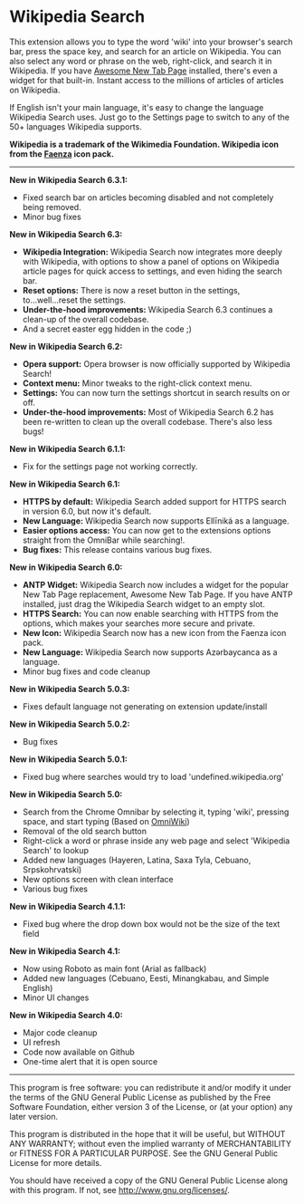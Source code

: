 Wikipedia Search
================
This extension allows you to type the word 'wiki' into your browser's search bar, press the space key, and search for an article on Wikipedia. You can also select any word or phrase on the web, right-click, and search it in Wikipedia. If you have [Awesome New Tab Page](https://antp.co) installed, there's even a widget for that built-in. Instant access to the millions of articles of articles on Wikipedia.

If English isn't your main language, it's easy to change the language Wikipedia Search uses. Just go to the Settings page to switch to any of the 50+ languages Wikipedia supports.

__Wikipedia is a trademark of the Wikimedia Foundation. Wikipedia icon from the [Faenza](http://tiheum.deviantart.com/art/Faenza-Icons-173323228) icon pack.__

---------------------------------------------------------
__New in Wikipedia Search 6.3.1:__
* Fixed search bar on articles becoming disabled and not completely being removed.
* Minor bug fixes

__New in Wikipedia Search 6.3:__
* __Wikipedia Integration:__ Wikipedia Search now integrates more deeply with Wikipedia, with options to show a panel of options on Wikipedia article pages for quick access to settings, and even hiding the search bar.
* __Reset options:__ There is now a reset button in the settings, to...well...reset the settings.
* __Under-the-hood improvements:__ Wikipedia Search 6.3 continues a clean-up of the overall codebase.
* And a secret easter egg hidden in the code ;)

__New in Wikipedia Search 6.2:__
* __Opera support:__ Opera browser is now officially supported by Wikipedia Search!
* __Context menu:__ Minor tweaks to the right-click context menu.
* __Settings:__ You can now turn the settings shortcut in search results on or off.
* __Under-the-hood improvements:__ Most of Wikipedia Search 6.2 has been re-written to clean up the overall codebase. There's also less bugs!

__New in Wikipedia Search 6.1.1:__
* Fix for the settings page not working correctly.

__New in Wikipedia Search 6.1:__
* __HTTPS by default:__ Wikipedia Search added support for HTTPS search in version 6.0, but now it's default.
* __New Language:__ Wikipedia Search now supports Ellīniká as a language.
* __Easier options access:__ You can now get to the extensions options straight from the OmniBar while searching!.
* __Bug fixes:__ This release contains various bug fixes.

__New in Wikipedia Search 6.0:__
* __ANTP Widget:__ Wikipedia Search now includes a widget for the popular New Tab Page replacement, Awesome New Tab Page. If you have ANTP installed, just drag the Wikipedia Search widget to an empty slot.
* __HTTPS Search:__ You can now enable searching with HTTPS from the options, which makes your searches more secure and private.
* __New Icon:__ Wikipedia Search now has a new icon from the Faenza icon pack.
* __New Language:__ Wikipedia Search now supports Azərbaycanca as a language.
* Minor bug fixes and code cleanup

__New in Wikipedia Search 5.0.3:__
* Fixes default language not generating on extension update/install

__New in Wikipedia Search 5.0.2:__
* Bug fixes

__New in Wikipedia Search 5.0.1:__
* Fixed bug where searches would try to load 'undefined.wikipedia.org'

__New in Wikipedia Search 5.0:__
* Search from the Chrome Omnibar by selecting it, typing 'wiki', pressing space, and start typing (Based on [OmniWiki](https://github.com/hamczu/OmniWiki))
* Removal of the old search button
* Right-click a word or phrase inside any web page and select 'Wikipedia Search' to lookup
* Added new languages (Hayeren, Latina, Saxa Tyla, Cebuano, Srpskohrvatski)
* New options screen with clean interface
* Various bug fixes

__New in Wikipedia Search 4.1.1:__
* Fixed bug where the drop down box would not be the size of the text field

__New in Wikipedia Search 4.1:__
* Now using Roboto as main font (Arial as fallback)
* Added new languages (Cebuano, Eesti, Minangkabau, and Simple English)
* Minor UI changes

__New in Wikipedia Search 4.0:__
* Major code cleanup
* UI refresh
* Code now available on Github
* One-time alert that it is open source

---------------------------------------------------------

This program is free software: you can redistribute it and/or modify
it under the terms of the GNU General Public License as published by
the Free Software Foundation, either version 3 of the License, or
(at your option) any later version.

This program is distributed in the hope that it will be useful,
but WITHOUT ANY WARRANTY; without even the implied warranty of
MERCHANTABILITY or FITNESS FOR A PARTICULAR PURPOSE.  See the
GNU General Public License for more details.

You should have received a copy of the GNU General Public License
along with this program.  If not, see <http://www.gnu.org/licenses/>.
